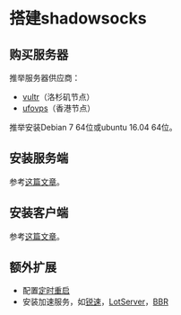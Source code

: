 # 搭建shadowsocks

## 购买服务器

推举服务器供应商：
- [vultr](http://www.vultr.com/?ref=7067693)（洛杉矶节点）
- [ufovps](https://www.ufovps.com)（香港节点）

推举安装Debian 7 64位或ubuntu 16.04 64位。

## 安装服务端

参考[这篇文章](https://github.com/shadowsocks/shadowsocks/blob/master/README.md)。

## 安装客户端

参考[这篇文章](https://github.com/shadowsocks/shadowsocks/wiki/Ports-and-Clients)。

## 额外扩展

- 配置[定时重启](./配置shadowsocks定时重启.md)
- 安装加速服务，如[锐速](https://www.91yun.org/archives/683)，[LotServer](https://doub.io/wlzy-21/)，[BBR](https://doub.io/wlzy-16/)